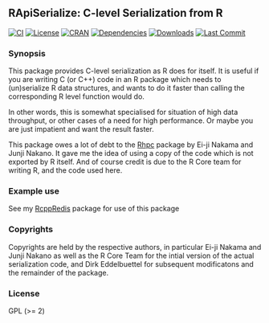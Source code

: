 ## RApiSerialize: C-level Serialization from R 

[![CI](https://github.com/eddelbuettel/rapiserialize/workflows/ci/badge.svg)](https://github.com/eddelbuettel/rapiserialize/actions?query=workflow%3Aci)
[![License](https://img.shields.io/badge/license-GPL%20%28%3E=%202%29-brightgreen.svg?style=flat)](https://www.gnu.org/licenses/gpl-2.0.html) 
[![CRAN](https://www.r-pkg.org/badges/version/RApiSerialize)](https://cran.r-project.org/package=RApiSerialize)
[![Dependencies](https://tinyverse.netlify.com/badge/RApiSerialize)](https://cran.r-project.org/package=RApiSerialize)
[![Downloads](http://cranlogs.r-pkg.org/badges/RApiSerialize?color=brightgreen)](http://www.r-pkg.org/pkg/RApiSerialize)
[![Last Commit](https://img.shields.io/github/last-commit/eddelbuettel/rapiserialize)](https://github.com/eddelbuettel/rapiserialize)

### Synopsis

This package provides C-level serialization as R does for itself. It is
useful if you are writing C (or C++) code in an R package which needs to
(un)serialize R data structures, and wants to do it faster than calling the
corresponding R level function would do.

In other words, this is somewhat specialised for situation of high data
throughput, or other cases of a need for high performance.  Or maybe you are
just impatient and want the result faster.

This package owes a lot of debt to the
[Rhpc](http://cran.rstudio.com/package=Rhpc) package by 
Ei-ji Nakama and Junji Nakano. It gave me the idea of using a copy of the
code which is not exported by R itself.  And of course credit is due to the R
Core team for writing R, and the code used here.

### Example use

See my [RcppRedis](https://github.com/eddelbuettel/rcppredis) package for use
of this package

### Copyrights

Copyrights are held by the respective authors, in particular
Ei-ji Nakama and Junji Nakano as well as the R Core Team
for the intial version of the actual serialization code, and
Dirk Eddelbuettel for subsequent modificatons and the remainder
of the package.

### License

GPL (>= 2)

